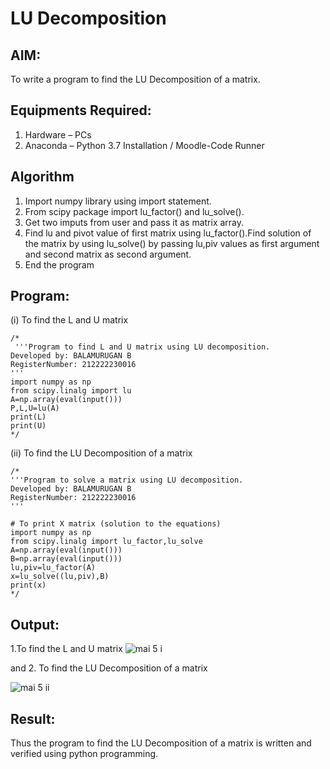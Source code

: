 # LU Decomposition 

## AIM:
To write a program to find the LU Decomposition of a matrix.

## Equipments Required:
1. Hardware – PCs
2. Anaconda – Python 3.7 Installation / Moodle-Code Runner

## Algorithm
1. Import numpy library using import statement.
2. From scipy package import lu_factor() and lu_solve().
3. Get two imputs from user and pass it as matrix array.
4. Find lu and pivot value of first matrix using lu_factor().Find solution of the matrix by using lu_solve() by passing lu,piv values as first argument and second matrix as second argument.
5. End the program

## Program:
(i) To find the L and U matrix
```
/*
 '''Program to find L and U matrix using LU decomposition.
Developed by: BALAMURUGAN B
RegisterNumber: 212222230016
'''
import numpy as np
from scipy.linalg import lu
A=np.array(eval(input()))
P,L,U=lu(A)
print(L)
print(U)
*/
```
(ii) To find the LU Decomposition of a matrix
```
/*
'''Program to solve a matrix using LU decomposition.
Developed by: BALAMURUGAN B
RegisterNumber: 212222230016
'''

# To print X matrix (solution to the equations)
import numpy as np
from scipy.linalg import lu_factor,lu_solve
A=np.array(eval(input()))
B=np.array(eval(input()))
lu,piv=lu_factor(A)
x=lu_solve((lu,piv),B)
print(x)
*/
```

## Output:
1.To find the L and U matrix
![mai 5 i](https://github.com/BALA291/LU-Decomposition/assets/120717501/b6e1ae2d-eab9-4860-883d-a8fa8fc8a715)

and 
2. To find the LU Decomposition of a matrix

![mai 5 ii](https://github.com/BALA291/LU-Decomposition/assets/120717501/fbc35c55-110d-4c91-bcaa-d6e446fee5be)

## Result:
Thus the program to find the LU Decomposition of a matrix is written and verified using python programming.

